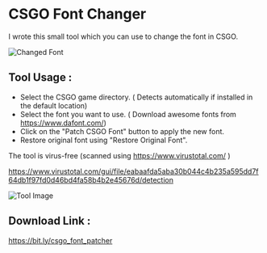 # CSGO Font Changer
I wrote this small tool which you can use to change the font in CSGO.

![Changed Font](https://preview.redd.it/jigufmzm4p051.png?width=1920&format=png&auto=webp&s=b089d6cb6476ea1f9f8a9540928bd38e126fb983)

## Tool Usage :
- Select the CSGO game directory. ( Detects automatically if installed in the default location)
- Select the font you want to use. ( Download awesome fonts from https://www.dafont.com/)
- Click on the "Patch CSGO Font" button to apply the new font.
- Restore original font using "Restore Original Font".

The tool is virus-free (scanned using https://www.virustotal.com/ )


https://www.virustotal.com/gui/file/eabaafda5aba30b044c4b235a595dd7f64db1f97fd0d46bd4fa58b4b2e45676d/detection

![Tool Image](https://preview.redd.it/mygbk0af6p051.jpg?width=819&format=pjpg&auto=webp&s=de46eb8249b49c17391afa570135be7b02c6833c)

## Download Link :
https://bit.ly/csgo_font_patcher
